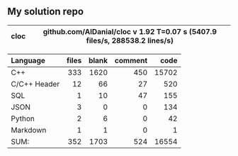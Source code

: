 ## My solution repo

cloc|github.com/AlDanial/cloc v 1.92  T=0.07 s (5407.9 files/s, 288538.2 lines/s)
--- | ---

Language|files|blank|comment|code
:-------|-------:|-------:|-------:|-------:
C++|333|1620|450|15702
C/C++ Header|12|66|27|520
SQL|1|10|47|155
JSON|3|0|0|134
Python|2|6|0|42
Markdown|1|1|0|1
SUM:|352|1703|524|16554
